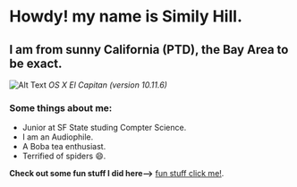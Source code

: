 # Howdy! my name is Simily Hill.
## I am from sunny California (PTD), the Bay Area to be exact. 
 ![Alt Text](/Users/similyhill/Desktop/meinbraids.jpg)
_OS X El Capitan_ *(version 10.11.6)*
### Some things about me:
* Junior at SF State studing Compter Science.
* I am an Audiophile. 
* A Boba tea enthusiast. 
* Terrified of spiders :smile:.


**Check out some fun stuff I did here-->** [fun stuff click me!](http://www.similythesitebuilder.com).
